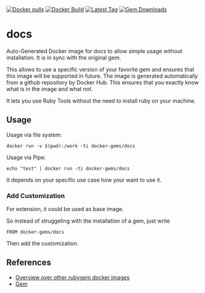 [![Docker pulls](https://img.shields.io/docker/pulls/rubygem/docs.svg)](https://hub.docker.com/r/rubygem/docs/)
[![Docker Build](https://img.shields.io/docker/automated/rubygem/docs.svg)](https://hub.docker.com/r/rubygem/docs/)
[![Latest Tag](https://img.shields.io/github/tag/docker-rubygem/docs.svg)](https://hub.docker.com/r/rubygem/docs/)
[![Gem Downloads](https://img.shields.io/gem/dt/docs.svg)](https://rubygems.org/gems/docs/)
# docs

Auto-Generated Docker image for docs to allow simple usage without installation.
It is in sync with the original gem.

This allows to use a specific version of your favorite gem and ensures that this image will be supported in future.
The image is generated automatically from a github repository by Docker Hub.
This ensures that you exactly know what is in the image and what not.

It lets you use Ruby Tools without the need to install ruby on your machine.

## Usage

Usage via file system:

`docker run -v $(pwd):/work -ti docker-gems/docs`

Usage via Pipe:

`echo "test" | docker run -ti docker-gems/docs`

It depends on your specific use case how your want to use it.

### Add Customization

For extension, it could be used as base image.

So instead of struggeling with the installation of a gem, just write

`FROM docker-gems/docs`

Then add the customization.

## References

 - [Overview over other rubygem docker images](https://github.com/thinkbot/docker-rubygem)
 - [Gem](https://rubygems.org/gems/docs/)
